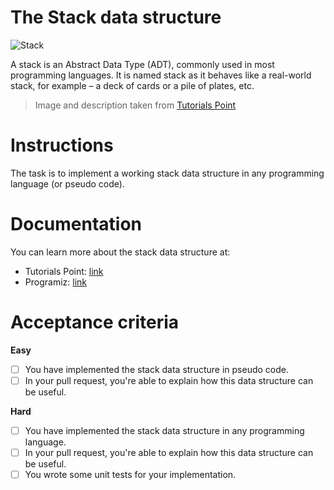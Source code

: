 # The Stack data structure

![Stack](/docs/stack.jpg)

A stack is an Abstract Data Type (ADT), commonly used in most programming languages. It is named stack as it behaves like a real-world stack, for example – a deck of cards or a pile of plates, etc.

> Image and description taken from [Tutorials Point](https://www.tutorialspoint.com/data_structures_algorithms/stack_algorithm.htm)

# Instructions

The task is to implement a working stack data structure in any programming language (or pseudo code).

# Documentation

You can learn more about the stack data structure at:

- Tutorials Point: [link](https://www.tutorialspoint.com/data_structures_algorithms/stack_algorithm.htm)
- Programiz: [link](https://www.programiz.com/dsa/stack)

# Acceptance criteria

**Easy**

- [ ] You have implemented the stack data structure in pseudo code.
- [ ] In your pull request, you're able to explain how this data structure can be useful.

**Hard**

- [ ] You have implemented the stack data structure in any programming language.
- [ ] In your pull request, you're able to explain how this data structure can be useful.
- [ ] You wrote some unit tests for your implementation.